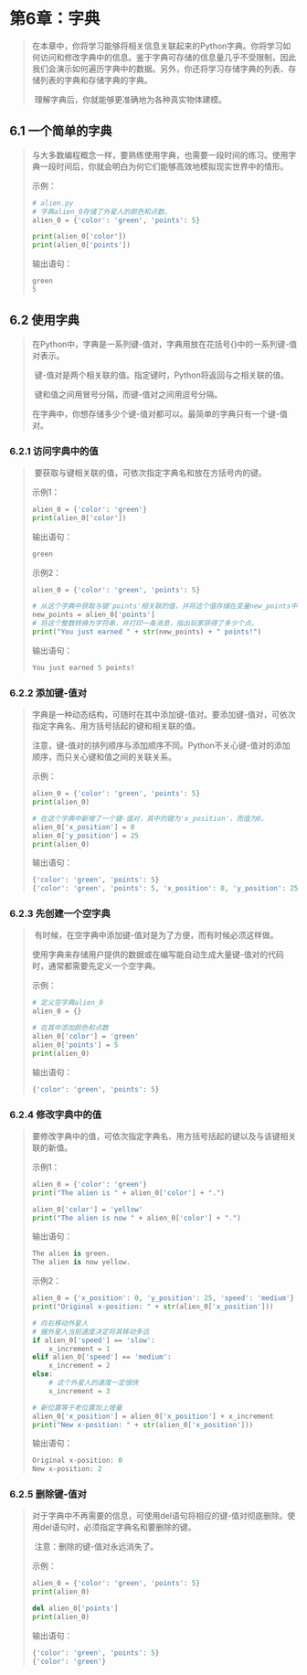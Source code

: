 # 第6章：字典

>   ​		在本章中，你将学习能够将相关信息关联起来的Python字典。你将学习如何访问和修改字典中的信息。鉴于字典可存储的信息量几乎不受限制，因此我们会演示如何遍历字典中的数据。另外，你还将学习存储字典的列表、存储列表的字典和存储字典的字典。
>
>   ​		理解字典后，你就能够更准确地为各种真实物体建模。

## 6.1 一个简单的字典

>   ​		与大多数编程概念一样，要熟练使用字典，也需要一段时间的练习。使用字典一段时间后，你就会明白为何它们能够高效地模拟现实世界中的情形。
>
>   
>
>   示例：
>
>   ```python
>   # alien.py
>   # 字典alien_0存储了外星人的颜色和点数。
>   alien_0 = {'color': 'green', 'points': 5}
>   
>   print(alien_0['color'])
>   print(alien_0['points'])
>   ```
>
>   输出语句：
>
>   ```python
>   green
>   5
>   ```

## 6.2 使用字典

>   ​		在Python中，字典是一系列键-值对，字典用放在花括号{}中的一系列键-值对表示。
>
>   ​		键-值对是两个相关联的值。指定键时，Python将返回与之相关联的值。
>
>   ​		键和值之间用冒号分隔，而键-值对之间用逗号分隔。
>
>   ​		在字典中，你想存储多少个键-值对都可以。最简单的字典只有一个键-值对。

### 6.2.1 访问字典中的值

>   ​		要获取与键相关联的值，可依次指定字典名和放在方括号内的键。
>
>   
>
>   示例1：
>
>   ```python
>   alien_0 = {'color': 'green'}
>   print(alien_0['color'])
>   ```
>
>   输出语句：
>
>   ```python
>   green
>   ```
>
>   
>
>   示例2：
>
>   ```python
>   alien_0 = {'color': 'green', 'points': 5}
>   
>   # 从这个字典中获取与键'points'相关联的值，并将这个值存储在变量new_points中。
>   new_points = alien_0['points']
>   # 将这个整数转换为字符串，并打印一条消息，指出玩家获得了多少个点。
>   print("You just earned " + str(new_points) + " points!")
>   ```
>
>   输出语句：
>
>   ```python
>   You just earned 5 points!
>   ```

### 6.2.2 添加键-值对

>   ​		字典是一种动态结构，可随时在其中添加键-值对。要添加键-值对，可依次指定字典名、用方括号括起的键和相关联的值。
>
>   ​		注意，键-值对的排列顺序与添加顺序不同。Python不关心键-值对的添加顺序，而只关心键和值之间的关联关系。
>
>   
>
>   示例：
>
>   ```python
>   alien_0 = {'color': 'green', 'points': 5}
>   print(alien_0)
>   
>   # 在这个字典中新增了一个键-值对，其中的键为'x_position'，而值为0。
>   alien_0['x_position'] = 0
>   alien_0['y_position'] = 25
>   print(alien_0)
>   ```
>
>   输出语句：
>
>   ```python
>   {'color': 'green', 'points': 5}
>   {'color': 'green', 'points': 5, 'x_position': 0, 'y_position': 25}
>   ```

### 6.2.3 先创建一个空字典

>   ​		有时候，在空字典中添加键-值对是为了方便，而有时候必须这样做。
>
>   ​		使用字典来存储用户提供的数据或在编写能自动生成大量键-值对的代码时，通常都需要先定义一个空字典。
>
>   
>
>   示例：
>
>   ```python
>   # 定义空字典alien_0
>   alien_0 = {}
>   
>   # 在其中添加颜色和点数
>   alien_0['color'] = 'green'
>   alien_0['points'] = 5
>   print(alien_0)
>   ```
>
>   输出语句：
>
>   ```python
>   {'color': 'green', 'points': 5}
>   ```

### 6.2.4 修改字典中的值

>   ​		要修改字典中的值，可依次指定字典名、用方括号括起的键以及与该键相关联的新值。
>
>   
>
>   示例1：
>
>   ```python
>   alien_0 = {'color': 'green'}
>   print("The alien is " + alien_0['color'] + ".")
>   
>   alien_0['color'] = 'yellow'
>   print("The alien is now " + alien_0['color'] + ".") 
>   ```
>
>   输出语句：
>
>   ```python
>   The alien is green.
>   The alien is now yellow.
>   ```
>
>   
>
>   示例2：
>
>   ```python
>   alien_0 = {'x_position': 0, 'y_position': 25, 'speed': 'medium'}
>   print("Original x-position: " + str(alien_0['x_position']))
>   
>   # 向右移动外星人
>   # 据外星人当前速度决定将其移动多远
>   if alien_0['speed'] == 'slow':
>       x_increment = 1
>   elif alien_0['speed'] == 'medium':
>       x_increment = 2
>   else:
>       # 这个外星人的速度一定很快
>       x_increment = 3
>   
>   # 新位置等于老位置加上增量
>   alien_0['x_position'] = alien_0['x_position'] + x_increment
>   print("New x-position: " + str(alien_0['x_position']))
>   ```
>
>   输出语句：
>
>   ```python
>   Original x-position: 0
>   New x-position: 2
>   ```

### 6.2.5 删除键-值对

>   ​		对于字典中不再需要的信息，可使用del语句将相应的键-值对彻底删除。使用del语句时，必须指定字典名和要删除的键。
>
>   ​		注意：删除的键-值对永远消失了。
>
>   
>
>   示例：
>
>   ```python
>   alien_0 = {'color': 'green', 'points': 5}
>   print(alien_0)
>   
>   del alien_0['points']
>   print(alien_0)
>   ```
>
>   输出语句：
>
>   ```python
>   {'color': 'green', 'points': 5}
>   {'color': 'green'}
>   ```

